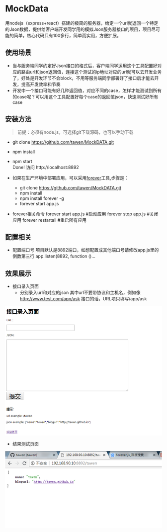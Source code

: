 # MockData

用nodejs（express+react）搭建的极简的服务器，给定一个url就返回一个特定的Json数据，提供给客户端开发同学用的模拟Json服务器接口的项目，项目尽可能的简单，核心代码只有100多行，简单而实用，方便扩展。

## 使用场景
* 当与服务端同学约定好Json接口的格式后，客户端同学运用这个工具配置好对应的路由url和json返回值，连接这个测试的ip地址对应的url就可以去开发业务了，好处是开发环节不会block，不用等服务端同学部署好了接口后才能去开发，提高开发效率和节奏
* 开发中一个接口可能有好几种返回值，对应不同的case，怎样才能测试到所有的case呢？可以用这个工具配置好每个case的返回值json，快速测试好所有case

## 安装方法
> 前提：必须有node.js，可选择git下载源码，也可以手动下载
* git clone https://github.com/tawen/MockDATA.git
* npm install
* npm start  
  Done! 访问 http://localhost:8892
 
* 如果在生产环境中部署应用，可以采用[forever](https://github.com/foreverjs/forever)工具,步骤是：
  * git clone https://github.com/tawen/MockDATA.git
  * npm install
  * npm install forever -g
  * forever start app.js

* forever相关命令
  forever start app.js  #启动应用
  forever stop app.js  #关闭应用
  forever restartall  #重启所有应用

## 配置相关
* 配置端口号 项目默认是8892端口，如想配置成其他端口号请修改app.js里的倒数第三行 app.listen(8892, function ()...

## 效果展示 
* 接口录入页面
	* 分别录入url和对应的json 其中url不要带协议和主机名，例如像 http://www.test.com/app/ask 接口的话，URL项只填写/app/ask

![image](https://github.com/tawen/MockDATA/blob/master/imgs/img_01_example.png)

* 结果测试页面

![image](https://github.com/tawen/MockDATA/blob/master/imgs/img_02_example.png)
